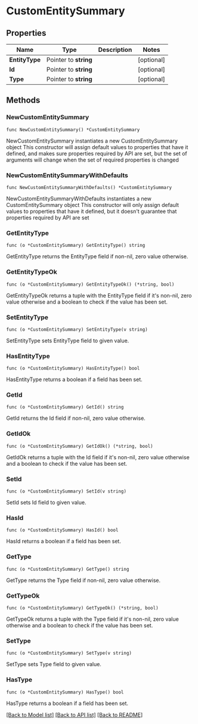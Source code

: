 # CustomEntitySummary

## Properties

Name | Type | Description | Notes
------------ | ------------- | ------------- | -------------
**EntityType** | Pointer to **string** |  | [optional] 
**Id** | Pointer to **string** |  | [optional] 
**Type** | Pointer to **string** |  | [optional] 

## Methods

### NewCustomEntitySummary

`func NewCustomEntitySummary() *CustomEntitySummary`

NewCustomEntitySummary instantiates a new CustomEntitySummary object
This constructor will assign default values to properties that have it defined,
and makes sure properties required by API are set, but the set of arguments
will change when the set of required properties is changed

### NewCustomEntitySummaryWithDefaults

`func NewCustomEntitySummaryWithDefaults() *CustomEntitySummary`

NewCustomEntitySummaryWithDefaults instantiates a new CustomEntitySummary object
This constructor will only assign default values to properties that have it defined,
but it doesn't guarantee that properties required by API are set

### GetEntityType

`func (o *CustomEntitySummary) GetEntityType() string`

GetEntityType returns the EntityType field if non-nil, zero value otherwise.

### GetEntityTypeOk

`func (o *CustomEntitySummary) GetEntityTypeOk() (*string, bool)`

GetEntityTypeOk returns a tuple with the EntityType field if it's non-nil, zero value otherwise
and a boolean to check if the value has been set.

### SetEntityType

`func (o *CustomEntitySummary) SetEntityType(v string)`

SetEntityType sets EntityType field to given value.

### HasEntityType

`func (o *CustomEntitySummary) HasEntityType() bool`

HasEntityType returns a boolean if a field has been set.

### GetId

`func (o *CustomEntitySummary) GetId() string`

GetId returns the Id field if non-nil, zero value otherwise.

### GetIdOk

`func (o *CustomEntitySummary) GetIdOk() (*string, bool)`

GetIdOk returns a tuple with the Id field if it's non-nil, zero value otherwise
and a boolean to check if the value has been set.

### SetId

`func (o *CustomEntitySummary) SetId(v string)`

SetId sets Id field to given value.

### HasId

`func (o *CustomEntitySummary) HasId() bool`

HasId returns a boolean if a field has been set.

### GetType

`func (o *CustomEntitySummary) GetType() string`

GetType returns the Type field if non-nil, zero value otherwise.

### GetTypeOk

`func (o *CustomEntitySummary) GetTypeOk() (*string, bool)`

GetTypeOk returns a tuple with the Type field if it's non-nil, zero value otherwise
and a boolean to check if the value has been set.

### SetType

`func (o *CustomEntitySummary) SetType(v string)`

SetType sets Type field to given value.

### HasType

`func (o *CustomEntitySummary) HasType() bool`

HasType returns a boolean if a field has been set.


[[Back to Model list]](../README.md#documentation-for-models) [[Back to API list]](../README.md#documentation-for-api-endpoints) [[Back to README]](../README.md)


